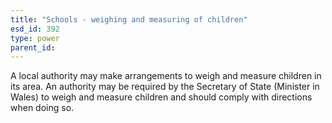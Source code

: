 ```yaml
---
title: "Schools - weighing and measuring of children"
esd_id: 392
type: power
parent_id:  
---
```


A local authority may make arrangements to weigh and measure children in its area.  An authority may be required by the Secretary of State (Minister in Wales) to weigh and measure children and should comply with directions when doing so.


